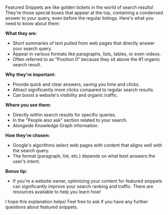 Featured Snippets are like golden tickets in the world of search results! They're those special boxes that appear at the top, containing a condensed answer to your query, even before the regular listings. Here's what you need to know about them:

**What they are:**

* Short summaries of text pulled from web pages that directly answer your search query.
* Appear in various formats like paragraphs, lists, tables, or even videos.
* Often referred to as "Position 0" because they sit above the #1 organic search result.

**Why they're important:**

* Provide quick and clear answers, saving you time and clicks.
* Attract significantly more clicks compared to regular search results.
* Can boost a website's visibility and organic traffic.

**Where you see them:**

* Directly within search results for specific queries.
* In the "People also ask" section related to your search.
* Alongside Knowledge Graph information.

**How they're chosen:**

* Google's algorithms select web pages with content that aligns well with the search query.
* The format (paragraph, list, etc.) depends on what best answers the user's intent.

**Bonus tip:**

* If you're a website owner, optimizing your content for featured snippets can significantly improve your search ranking and traffic. There are resources available to help you learn how!

I hope this explanation helps! Feel free to ask if you have any further questions about featured snippets.